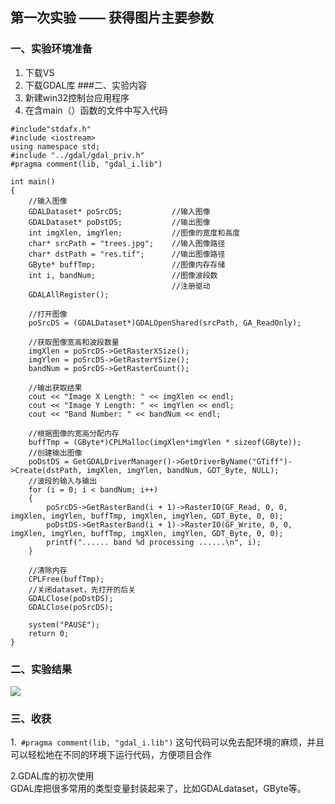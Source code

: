 ## 第一次实验 —— 获得图片主要参数
### 一、实验环境准备

1. 下载VS
2. 下载GDAL库
###二、实验内容
1. 新建win32控制台应用程序
2. 在含main（）函数的文件中写入代码
```
#include"stdafx.h"
#include <iostream>
using namespace std;
#include "../gdal/gdal_priv.h"
#pragma comment(lib, "gdal_i.lib")

int main()
{
	//输入图像
	GDALDataset* poSrcDS;           //输入图像
	GDALDataset* poDstDS;			//输出图像
	int imgXlen, imgYlen;			//图像的宽度和高度
	char* srcPath = "trees.jpg";	//输入图像路径
	char* dstPath = "res.tif";		//输出图像路径
	GByte* buffTmp;					//图像内存存储
	int i, bandNum;					//图像波段数
									//注册驱动
	GDALAllRegister();

	//打开图像
	poSrcDS = (GDALDataset*)GDALOpenShared(srcPath, GA_ReadOnly);

	//获取图像宽高和波段数量
	imgXlen = poSrcDS->GetRasterXSize();
	imgYlen = poSrcDS->GetRasterYSize();
	bandNum = poSrcDS->GetRasterCount();

	//输出获取结果
	cout << "Image X Length: " << imgXlen << endl;
	cout << "Image Y Length: " << imgYlen << endl;
	cout << "Band Number: " << bandNum << endl;

	//根据图像的宽高分配内存
	buffTmp = (GByte*)CPLMalloc(imgXlen*imgYlen * sizeof(GByte));
	//创建输出图像
	poDstDS = GetGDALDriverManager()->GetDriverByName("GTiff")->Create(dstPath, imgXlen, imgYlen, bandNum, GDT_Byte, NULL);
	//波段的输入与输出
	for (i = 0; i < bandNum; i++)
	{
		poSrcDS->GetRasterBand(i + 1)->RasterIO(GF_Read, 0, 0, imgXlen, imgYlen, buffTmp, imgXlen, imgYlen, GDT_Byte, 0, 0);
		poDstDS->GetRasterBand(i + 1)->RasterIO(GF_Write, 0, 0, imgXlen, imgYlen, buffTmp, imgXlen, imgYlen, GDT_Byte, 0, 0);
		printf("...... band %d processing ......\n", i);
	}

	//清除内存
	CPLFree(buffTmp);
	//关闭dataset，先打开的后关
	GDALClose(poDstDS);
	GDALClose(poSrcDS);

	system("PAUSE");
	return 0;
}
```
### 二、实验结果

![](https://wx1.sinaimg.cn/square/006zdbpcly1fw02783uhuj30eh06cwg2.jpg)
### 三、收获
1.` #pragma comment(lib, "gdal_i.lib")`
​	这句代码可以免去配环境的麻烦，并且可以轻松地在不同的环境下运行代码，方便项目合作

2.GDAL库的初次使用
​	
​        GDAL库把很多常用的类型变量封装起来了，比如GDALdataset，GByte等。


